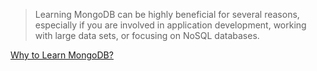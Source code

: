 > Learning MongoDB can be highly beneficial for several reasons, especially if you are involved in application development, working with large data sets, or focusing on NoSQL databases.

[Why to Learn MongoDB?](url)
